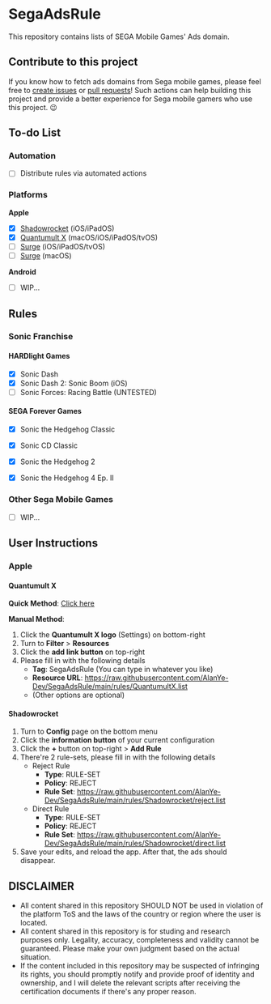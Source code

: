 # SegaAdsRule
This repository contains lists of SEGA Mobile Games' Ads domain.

## Contribute to this project
If you know how to fetch ads domains from Sega mobile games, please feel free to [create issues](https://github.com/AlanYe-Dev/SegaAdsRule/issues) or [pull requests](https://github.com/AlanYe-Dev/SegaAdsRule/pulls)! Such actions can help building this project and provide a better experience for Sega mobile gamers who use this project. 😉

## To-do List
### Automation
- [ ] Distribute rules via automated actions
### Platforms
**Apple**
- [x] [Shadowrocket](https://apps.apple.com/ca/app/shadowrocket/id932747118) (iOS/iPadOS)
- [x] [Quantumult X](https://apps.apple.com/us/app/quantumult-x/id1443988620) (macOS/iOS/iPadOS/tvOS)
- [ ] [Surge](https://apps.apple.com/us/app/surge-5/id1442620678) (iOS/iPadOS/tvOS)
- [ ] [Surge](https://nssurge.com/) (macOS)

**Android**
- [ ] WIP...


## Rules
### Sonic Franchise
#### HARDlight Games
- [x] Sonic Dash
- [x] Sonic Dash 2: Sonic Boom (iOS)
- [ ] Sonic Forces: Racing Battle (UNTESTED)

#### SEGA Forever Games
- [x] Sonic the Hedgehog Classic
- [x] Sonic CD Classic
- [x] Sonic the Hedgehog 2
- [x] Sonic the Hedgehog 4 Ep. II


### Other Sega Mobile Games
- [ ] WIP...

## User Instructions
### Apple
#### Quantumult X
**Quick Method**: [Click here](https://aka.wrye.dev/segaqx)

**Manual Method**:
1. Click the **Quantumult X logo** (Settings) on bottom-right
2. Turn to **Filter** > **Resources**
3. Click the **add link button** on top-right
4. Please fill in with the following details
    * **Tag**: SegaAdsRule (You can type in whatever you like)
    * **Resource URL**: https://raw.githubusercontent.com/AlanYe-Dev/SegaAdsRule/main/rules/QuantumultX.list
    * (Other options are optional)

#### Shadowrocket
1. Turn to **Config** page on the bottom menu
2. Click the **information button** of your current configuration
3. Click the **+** button on top-right > **Add Rule**
4. There're 2 rule-sets, please fill in with the following details
    * Reject Rule
        * **Type**: RULE-SET
        * **Policy**: REJECT
        * **Rule Set**: https://raw.githubusercontent.com/AlanYe-Dev/SegaAdsRule/main/rules/Shadowrocket/reject.list
    * Direct Rule
        * **Type**: RULE-SET
        * **Policy**: REJECT
        * **Rule Set**: https://raw.githubusercontent.com/AlanYe-Dev/SegaAdsRule/main/rules/Shadowrocket/direct.list
5. Save your edits, and reload the app. After that, the ads should disappear.

## DISCLAIMER
* All content shared in this repository SHOULD NOT be used in violation of the platform ToS and the laws of the country or region where the user is located.
* All content shared in this repository is for studing and research purposes only. Legality, accuracy, completeness and validity cannot be guaranteed. Please make your own judgment based on the actual situation.
* If the content included in this repository may be suspected of infringing its rights, you should promptly notify and provide proof of identity and ownership, and I will delete the relevant scripts after receiving the certification documents if there's any proper reason.
